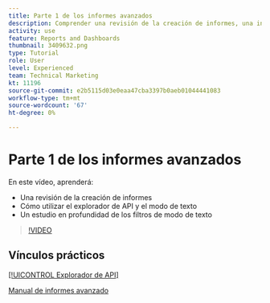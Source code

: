 ```yaml
---
title: Parte 1 de los informes avanzados
description: Comprender una revisión de la creación de informes, una introducción a [!UICONTROL Explorador de API] y el modo de texto, y un estudio en profundidad de los filtros de modo de texto.
activity: use
feature: Reports and Dashboards
thumbnail: 3409632.png
type: Tutorial
role: User
level: Experienced
team: Technical Marketing
kt: 11196
source-git-commit: e2b5115d03e0eaa47cba3397b0aeb01044441083
workflow-type: tm+mt
source-wordcount: '67'
ht-degree: 0%

---
```


# Parte 1 de los informes avanzados

En este vídeo, aprenderá:

* Una revisión de la creación de informes
* Cómo utilizar el explorador de API y el modo de texto
* Un estudio en profundidad de los filtros de modo de texto

>[!VIDEO](https://video.tv.adobe.com/v/3409632/?quality=12)

## Vínculos prácticos

[[!UICONTROL Explorador de API]](https://developer.adobe.com/workfront/api-explorer/)

[Manual de informes avanzado](/help/assets/advanced-reporting-manual.pdf)
